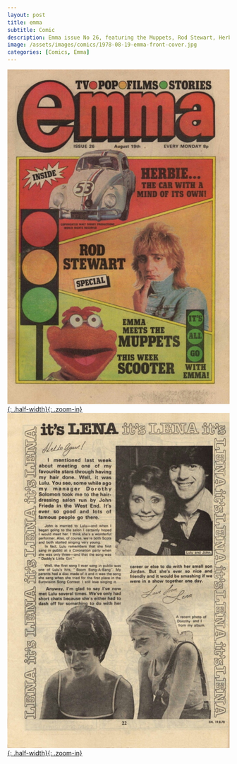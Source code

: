 ```yaml
---
layout: post
title: emma
subtitle: Comic
description: Emma issue No 26, featuring the Muppets, Rod Stewart, Herbie and Lena Zavaroni.
image: /assets/images/comics/1978-08-19-emma-front-cover.jpg
categories: [Comics, Emma]
---
```


[![](/assets/images/comics/1978-08-19-emma-front-cover.jpg){: .half-width}{: .zoom-in}](/assets/images/comics/1978-08-19-emma-front-cover.jpg)
[![](/assets/images/comics/1978-08-19-emma-page-22.jpg){: .half-width}{: .zoom-in}](/assets/images/comics/1978-08-19-emma-page-22.jpg)

